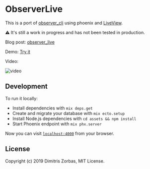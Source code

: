 # ObserverLive

This is a port of [observer_cli][observer_cli] using phoenix and [LiveView][liveview].

:warning: It's still a work in progress and has not been tested in production.

Blog post: [observer_live][observer_live]

Demo: [Try it][demo]

Video:

![video](https://i.imgur.com/VVhUvMg.gif)

## Development

To run it locally:

* Install dependencies with `mix deps.get`
* Create and migrate your database with `mix ecto.setup`
* Install Node.js dependencies with `cd assets && npm install`
* Start Phoenix endpoint with `mix phx.server`

Now you can visit [`localhost:4000`](http://localhost:4000) from your browser.

## License

Copyright (c) 2019 Dimitris Zorbas, MIT License.

[observer_cli]: https://github.com/zhongwencool/observer_cli
[phoenix]: https://github.com/phoenixframework/phoenix
[demo]: https://liveview.zorbash.com
[liveview]: https://github.com/phoenixframework/phoenix_live_view
[observer_live]: https://zorbash.com/post/observer-live/
